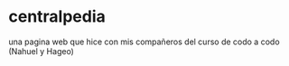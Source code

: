# centralpedia
una pagina web que hice con mis compañeros del curso de codo a codo (Nahuel y Hageo)
